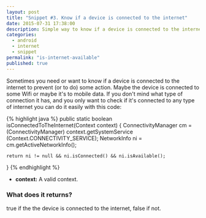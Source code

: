 ```yaml
---
layout: post
title: "Snippet #3. Know if a device is connected to the internet"
date: 2015-07-31 17:38:00
description: Simple way to know if a device is connected to the internet (Wifi or mobile data).
categories: 
  - android
  - internet
  - snippet
permalink: "is-internet-available"
published: true
---
```


Sometimes you need or want to know if a device is connected to the internet to prevent (or to do) some action. Maybe the device is connected to some Wifi or maybe it's to mobile data.
If you don't mind what type of connection it has, and you only want to check if it's connected to any type of internet you can do it easily with this code:

{% highlight java %}
public static boolean isConnectedToTheInternet(Context context) {
    ConnectivityManager cm = (ConnectivityManager) 
                           context.getSystemService
                           (Context.CONNECTIVITY_SERVICE);
    NetworkInfo ni = cm.getActiveNetworkInfo();

    return ni != null && ni.isConnected() && ni.isAvailable();
}
{% endhighlight %}
- **context:** A valid context.

### What does it returns?
true if the the device is connected to the internet, false if not.
